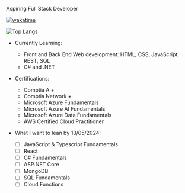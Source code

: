 Aspiring Full Stack Developer

[![wakatime](https://wakatime.com/badge/user/c5e02bf1-d238-430c-b9c3-b6d83d2c3032.svg)](https://wakatime.com/@c5e02bf1-d238-430c-b9c3-b6d83d2c3032)

[![Top Langs](https://github-readme-stats.vercel.app/api/top-langs/?username=NeoFoxxo&layout=compact)](https://github.com/anuraghazra/github-readme-stats)

* Currently Learning: 
  	- Front and Back End Web development: HTML, CSS, JavaScript, REST, SQL
  	- C# and .NET
    
* Certifications:
  	- Comptia A +  
  	- Comptia Network +
  	- Microsoft Azure Fundamentals 
  	- Microsoft Azure AI Fundamentals 
  	- Microsoft Azure Data Fundamentals
  	- AWS Certified Cloud Practitioner

* What I want to lean by 13/05/2024:
    - [ ] JavaScript & Typescript Fundamentals
    - [ ] React
    - [ ] C# Fundamentals
    - [ ] ASP.NET Core
    - [ ] MongoDB
    - [ ] SQL Fundamentals 
    - [ ] Cloud Functions
